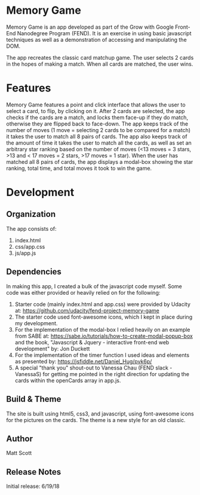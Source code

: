 # **Memory Game**

Memory Game is an app developed as part of the Grow with Google Front-End Nanodegree Program (FEND).  It is an exercise in using basic javascript techniques as well as a demonstration of accessing and manipulating the DOM.

The app recreates the classic card matchup game.  The user selects 2 cards in the hopes of making a match.  When all cards are matched, the user wins.

# **Features**

Memory Game features a point and click interface that allows the user to select a card, to flip, by clicking on it.  After 2 cards are selected, the app checks if the cards are a match, and locks them face-up if they do match, otherwise they are flipped back to face-down.  The app keeps track of the number of moves (1 move = selecting 2 cards to be compared for a match) it takes the user to match all 8 pairs of cards.  The app also keeps track of the amount of time it takes the user to match all the cards, as well as set an arbitrary star ranking based on the number of moves (<13 moves = 3 stars, >13 and < 17 moves = 2 stars, >17 moves = 1 star).  When the user has matched all 8 pairs of cards, the app displays a modal-box showing the star ranking, total time, and total moves it took to win the game.

# **Development**

## Organization

The app consists of:
1. index.html
2. css/app.css
3. js/app.js

## Dependencies
In making this app, I created a bulk of the javascript code myself.  Some code was either provided or heavily relied on for the following:

1. Starter code (mainly index.html and app.css) were provided by Udacity at: https://github.com/udacity/fend-project-memory-game
2. The starter code used font-awesome icons, which I kept in place during my development.
3. For the implementation of the modal-box I relied heavily on an example from SABE at: https://sabe.io/tutorials/how-to-create-modal-popup-box and the book, "Javascript & Jquery - interactive front-end web development" by: Jon Duckett
4. For the implementation of the timer function I used ideas and elements as presented by: https://jsfiddle.net/Daniel_Hug/pvk6p/
5. A special "thank you" shout-out to Vanessa Chau (FEND slack - VanessaS) for getting me pointed in the right direction for updating the cards within the openCards array in app.js.

## Build & Theme
The site is built using html5, css3, and javascript, using font-awesome icons for the pictures on the cards.  The theme is a new style for an old classic.

## **Author**
Matt Scott

## **Release Notes**
Initial release: 6/19/18